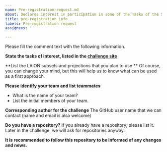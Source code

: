 ```yaml
---
name: Pre-registration-request.md
about: Declares interest in participation in some of the Tasks of the SISAP23 challenge.
title: pre-registration info
labels: Pre-registration request
assignees: ''

---
```


Please fill the comment text with the following information.

**State the tasks of interest, listed in the [challenge site](https://sisap-challenges.github.io/tasks/)**

**List the LAION subsets and projections that you plan to use **
Of course, you can change your mind, but this will help us to know what can be used as a first approach.

**Please identify your team and list teammates**
- What is the name of your team?
- List the initial members of your team.

**Corresponding author for the challenge**
The GitHub user name that we can contact (name and email is also welcome)

**Do you have a repository?**
If you already have a repository, please list it. Later in the challenge, we will ask for repositories anyway.

**It is recommended to follow this repository to be informed of any changes and news.**
